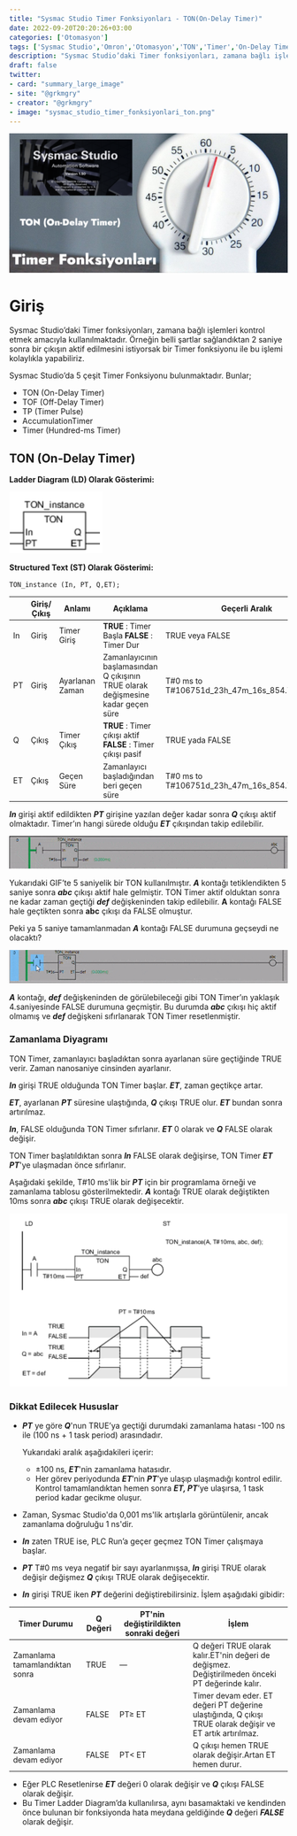 ```yaml
---
title: "Sysmac Studio Timer Fonksiyonları - TON(On-Delay Timer)"
date: 2022-09-20T20:20:26+03:00
categories: ['Otomasyon']
tags: ['Sysmac Studio','Omron','Otomasyon','TON','Timer','On-Delay Timer','PLC','NJ-PLC','Ladder','Omron Function']
description: "Sysmac Studio’daki Timer fonksiyonları, zamana bağlı işlemleri kontrol etmek amacıyla kullanılmaktadır. TON Timer, zamanlayıcı başladıktan sonra ayarlanan süre geçtiğinde TRUE verir."
draft: false
twitter:
- card: "summary_large_image"
- site: "@grkmgry"
- creator: "@grkmgry"
- image: "sysmac_studio_timer_fonksiyonlari_ton.png"
---
```

![Sysmac Studio Timer Fonksiyonları - TON](sysmac_studio_timer_fonksiyonlari_ton.png)

# Giriş

Sysmac Studio’daki Timer fonksiyonları, zamana bağlı işlemleri kontrol etmek amacıyla kullanılmaktadır. Örneğin belli şartlar sağlandıktan 2 saniye sonra bir çıkışın aktif edilmesini istiyorsak bir Timer fonksiyonu ile bu işlemi kolaylıkla yapabiliriz. 

Sysmac Studio’da 5 çeşit Timer Fonksiyonu bulunmaktadır. Bunlar;

- TON (On-Delay Timer)
- TOF (Off-Delay Timer)
- TP (Timer Pulse)
- AccumulationTimer
- Timer (Hundred-ms Timer)

## TON (On-Delay Timer)

**Ladder Diagram (LD) Olarak Gösterimi:** 

<img src="TON_instance.png" max-width="100"/>

**Structured Text (ST) Olarak Gösterimi:**

```
TON_instance (In, PT, Q,ET);
```

| |  Giriş/Çıkış | Anlamı | Açıklama | Geçerli Aralık | Birim |
| --- | --- | --- | --- | --- | --- |
| In | Giriş | Timer Giriş | **TRUE** : Timer Başla  **FALSE** : Timer Dur | TRUE veya FALSE | — |
| PT | Giriş | Ayarlanan Zaman | Zamanlayıcının başlamasından Q çıkışının TRUE olarak değişmesine kadar geçen süre | T#0 ms to T#106751d_23h_47m_16s_854.775807ms | ms |
| Q | Çıkış | Timer Çıkış | **TRUE** : Timer çıkışı aktif  **FALSE** : Timer çıkışı pasif | TRUE yada FALSE | — |
| ET | Çıkış | Geçen Süre | Zamanlayıcı başladığından beri geçen süre | T#0 ms to T#106751d_23h_47m_16s_854.775807ms | ms |

***In*** girişi aktif edildikten ***PT*** girişine yazılan değer kadar sonra ***Q*** çıkışı aktif olmaktadır. Timer’ın hangi sürede olduğu ***ET*** çıkışından takip edilebilir.

![Normal Çalışma](normal_calisma.gif)

Yukarıdaki GIF’te 5 saniyelik bir TON kullanılmıştır. ***A*** kontağı tetiklendikten 5 saniye sonra ***abc*** çıkışı aktif hale gelmiştir. TON Timer aktif olduktan sonra ne kadar zaman geçtiği ***def*** değişkeninden takip edilebilir. **A** kontağı FALSE hale geçtikten sonra **abc** çıkışı da FALSE olmuştur.

Peki ya 5 saniye tamamlanmadan ***A*** kontağı FALSE durumuna geçseydi ne olacaktı?

![Anormal Çalışma](anormal_calisma.gif)

***A*** kontağı, ***def*** değişkeninden de görülebileceği gibi TON Timer’ın yaklaşık 4.saniyesinde FALSE durumuna geçmiştir. Bu durumda ***abc*** çıkışı hiç aktif olmamış ve ***def*** değişkeni sıfırlanarak TON Timer resetlenmiştir.

### Zamanlama Diyagramı

TON Timer, zamanlayıcı başladıktan sonra ayarlanan süre geçtiğinde TRUE verir. Zaman nanosaniye cinsinden ayarlanır.

***In*** girişi TRUE olduğunda TON Timer başlar. ***ET***, zaman geçtikçe artar.

***ET***, ayarlanan ***PT*** süresine ulaştığında, ***Q*** çıkışı TRUE olur. ***ET*** bundan sonra artırılmaz.

***In***, FALSE olduğunda TON Timer sıfırlanır. ***ET*** 0 olarak ve ***Q*** FALSE olarak değişir.

TON Timer başlatıldıktan sonra ***In*** FALSE olarak değişirse, TON Timer ***ET*** ***PT***'ye ulaşmadan önce sıfırlanır.

Aşağıdaki şekilde, T#10 ms'lik bir ***PT*** için bir programlama örneği ve zamanlama tablosu gösterilmektedir. ***A*** kontağı TRUE olarak değiştikten 10ms sonra ***abc*** çıkışı TRUE olarak değişecektir.

![Timing Diagram](Timing_Diag.png)

### Dikkat Edilecek Hususlar

- ***PT*** ye göre ***Q***'nun TRUE’ya geçtiği durumdaki zamanlama hatası -100 ns ile (100 ns + 1 task period)  arasındadır.
    
    Yukarıdaki aralık aşağıdakileri içerir:
    
    - ±100 ns, ***ET***'nin zamanlama hatasıdır.
    - Her görev periyodunda ***ET***’nin ***PT***’ye ulaşıp ulaşmadığı kontrol edilir. Kontrol tamamlandıktan hemen sonra ***ET, PT***’ye ulaşırsa, 1 task period kadar gecikme oluşur.
- Zaman, Sysmac Studio'da 0,001 ms'lik artışlarla görüntülenir, ancak zamanlama doğruluğu 1 ns'dir.
- ***In*** zaten TRUE ise, PLC Run’a geçer geçmez TON Timer çalışmaya başlar.
- ***PT*** T#0 ms veya negatif bir sayı ayarlanmışsa, ***In*** girişi TRUE olarak değişir değişmez ***Q*** çıkışı TRUE olarak değişecektir.
- ***In*** girişi TRUE iken ***PT*** değerini değiştirebilirsiniz. İşlem aşağıdaki gibidir:

| Timer Durumu | Q Değeri | PT'nin değiştirildikten sonraki değeri | İşlem |
| --- | --- | --- | --- |
| Zamanlama tamamlandıktan sonra | TRUE | — | Q değeri TRUE olarak kalır.ET'nin değeri de değişmez. Değiştirilmeden önceki PT değerinde kalır. |
| Zamanlama devam ediyor | FALSE | PT≥ ET | Timer devam eder. ET değeri PT değerine ulaştığında, Q çıkışı TRUE olarak değişir ve ET artık artırılmaz. |
| Zamanlama devam ediyor | FALSE | PT< ET | Q çıkışı hemen TRUE olarak değişir.Artan ET hemen durur. |
- Eğer PLC Resetlenirse ***ET*** değeri 0 olarak değişir ve ***Q*** çıkışı FALSE olarak değişir.
- Bu Timer Ladder Diagram’da kullanılırsa, aynı basamaktaki ve kendinden önce bulunan bir fonksiyonda hata meydana geldiğinde ***Q*** değeri ***FALSE*** olarak değişir.